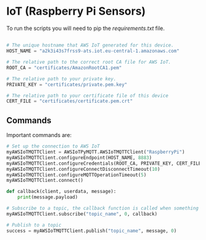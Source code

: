 # IoT (Raspberry Pi Sensors)

To run the scripts you will need to pip the *requirements.txt* file.

## 

```python
# The unique hostname that AWS IoT generated for this device.
HOST_NAME = "a2k3i43s7frss9-ats.iot.eu-central-1.amazonaws.com"

# The relative path to the correct root CA file for AWS IoT.
ROOT_CA = "certificates/AmazonRootCA1.pem"

# The relative path to your private key.
PRIVATE_KEY = "certificates/private.pem.key"

# The relative path to your certificate file of this device
CERT_FILE = "certificates/certificate.pem.crt"
```

## Commands

Important commands are:

```python
# Set up the connection to AWS IoT
myAWSIoTMQTTClient = AWSIoTPyMQTT.AWSIoTMQTTClient("RaspberryPi")
myAWSIoTMQTTClient.configureEndpoint(HOST_NAME, 8883)
myAWSIoTMQTTClient.configureCredentials(ROOT_CA, PRIVATE_KEY, CERT_FILE)
myAWSIoTMQTTClient.configureConnectDisconnectTimeout(10)
myAWSIoTMQTTClient.configureMQTTOperationTimeout(5)
myAWSIoTMQTTClient.connect()
```

```python
def callback(client, userdata, message):
    print(message.payload)

# Subscribe to a topic, the callback function is called when something is published to the topic
myAWSIoTMQTTClient.subscribe("topic_name", 0, callback)
```

```python
# Publish to a topic
success = myAWSIoTMQTTClient.publish("topic_name", message, 0)
```